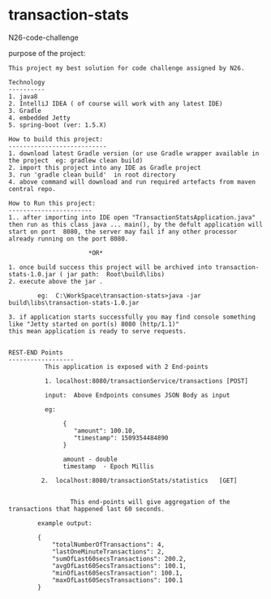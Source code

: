 # transaction-stats
N26-code-challenge

purpose of the project:

    This project my best solution for code challenge assigned by N26.
    
    Technology
    ----------
    1. java8
    2. IntelliJ IDEA ( of course will work with any latest IDE)
    3. Gradle
    4. embedded Jetty
    5. spring-boot (ver: 1.5.X)
    
    How to build this project:
    ---------------------------
    1. download latest Gradle version (or use Gradle wrapper available in the project  eg: gradlew clean build)
    2. import this project into any IDE as Gradle project
    3. run 'gradle clean build'  in root directory 
    4. above command will download and run required artefacts from maven central repo.
    
    How to Run this project:
    -----------------------
    1.. after importing into IDE open "TransactionStatsApplication.java"  then run as this class java ... main(), by the defult application will start on port  8080, the server may fail if any other processor already running on the port 8080.
    
                          *OR*
               
    1. once build success this project will be archived into transaction-stats-1.0.jar ( jar path:  Root\build\libs)
    2. execute above the jar .
    
            eg:  C:\WorkSpace\transaction-stats>java -jar build\libs\transaction-stats-1.0.jar
            
    3. if application starts successfully you may find console something like "Jetty started on port(s) 8080 (http/1.1)" 
    this mean application is ready to serve requests.
    
    
    REST-END Points
    ------------------
              This application is exposed with 2 End-points
              
              1. localhost:8080/transactionService/transactions [POST]
              
              input:  Above Endpoints consumes JSON Body as input
              
              eg:
              
                   {
                      "amount": 100.10,
                      "timestamp": 1509354484890
                   }
                   
                   amount - double 
                   timestamp  - Epoch Millis
    
             2.  localhost:8080/transactionStats/statistics   [GET]
             
             
                     This end-points will give aggregation of the transactions that happened last 60 seconds.
    
            example output:
            
            {
                "totalNumberOfTransactions": 4,
                "lastOneMinuteTransactions": 2,
                "sumOfLast60secsTransactions": 200.2,
                "avgOfLast60SecsTransactions": 100.1,
                "minOfLast60SecsTransaction": 100.1,
                "maxOfLast60SecsTransactions": 100.1
            }
    
              
    
    
    
